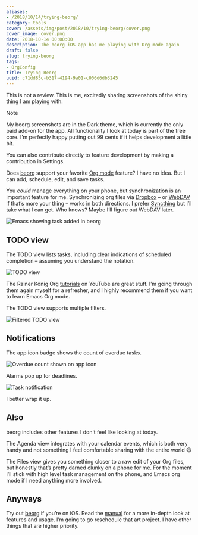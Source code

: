 ```yaml
---
aliases:
- /2018/10/14/trying-beorg/
category: tools
cover: /assets/img/post/2018/10/trying-beorg/cover.png
cover_image: cover.png
date: 2018-10-14 00:00:00
description: The beorg iOS app has me playing with Org mode again
draft: false
slug: trying-beorg
tags:
- OrgConfig
title: Trying Beorg
uuid: c71dd85c-b317-4194-9a01-c006d6db3245
---
```


This is not a review. This is me, excitedly sharing screenshots of the
shiny thing I am playing with.

<aside class="admonition note">
<p class="admonition-title">Note</p>

My beorg screenshots are in the Dark theme, which is currently the only
paid add-on for the app. All functionality I look at today is part of
the free core. I’m perfectly happy putting out 99 cents if it helps
development a little bit.

You can also contribute directly to feature development by making a
contribution in Settings.

</aside>

Does [beorg](https://beorgapp.com/) support your favorite [Org
mode](https://orgmode.org/) feature? I have no idea. But I can add,
schedule, edit, and save tasks.

You *could* manage everything on your phone, but synchronization is an
important feature for me. Synchronizing org files via
[Dropbox](https://www.dropbox.com/) – or
[WebDAV](https://en.wikipedia.org/wiki/WebDAV) if that’s more your thing
– works in both directions. I prefer [Syncthing](https://syncthing.net/)
but I’ll take what I can get. Who knows? Maybe I’ll figure out WebDAV
later.

![Emacs showing task added in beorg](/assets/img/post/2018/10/trying-beorg/emacs-synced.png)

## TODO view

The TODO view lists tasks, including clear indications of scheduled
completion – assuming you understand the notation.

![TODO view](/assets/img/post/2018/10/trying-beorg/agenda-view.png)

The Rainer König Org
[tutorials](https://www.youtube.com/watch?v=sQS06Qjnkcc&list=PLVtKhBrRV_ZkPnBtt_TD1Cs9PJlU0IIdE)
on YouTube are great stuff. I’m going through them again myself for a
refresher, and I highly recommend them if you want to learn Emacs Org
mode.

The TODO view supports multiple filters.

![Filtered TODO view](/assets/img/post/2018/10/trying-beorg/agenda-filtered.png)

## Notifications

The app icon badge shows the count of overdue tasks.

![Overdue count shown on app icon](/assets/img/post/2018/10/trying-beorg/notifications.jpg)

Alarms pop up for deadlines.

![Task notification](/assets/img/post/2018/10/trying-beorg/alarm.png)

I better wrap it up.

## Also

beorg includes other features I don’t feel like looking at today.

The Agenda view integrates with your calendar events, which is both very
handy and not something I feel comfortable sharing with the entire world
:smile:

The Files view gives you something closer to a raw edit of your Org
files, but honestly that’s pretty darned clunky on a phone for me. For
the moment I’ll stick with high level task management on the phone, and
Emacs org mode if I need anything more involved.

## Anyways

Try out [beorg](https://beorgapp.com/) if you’re on iOS. Read the
[manual](https://beorgapp.com/manual/) for a more in-depth look at
features and usage. I’m going to go reschedule that art project. I have
other things that are higher priority.